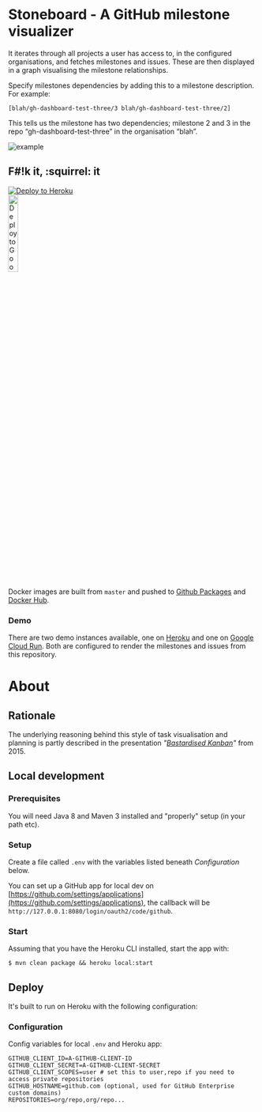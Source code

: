 # Stoneboard - A GitHub milestone visualizer

It iterates through all projects a user has access to, in the configured organisations, and fetches milestones and issues. These are then displayed in a graph visualising the milestone relationships.

Specify milestones dependencies by adding this to a milestone description. For example:

`[blah/gh-dashboard-test-three/3 blah/gh-dashboard-test-three/2]`

This tells us the milestone has two dependencies; milestone 2 and 3 in the repo “gh-dashboard-test-three” in the organisation “blah”.

![example](stoneboard-example.png)

## F#!k it, :squirrel: it

<a href="https://heroku.com/deploy"><img src="https://www.herokucdn.com/deploy/button.svg" alt="Deploy to Heroku"></a>
<br/>
<a href="https://deploy.cloud.run"><img src="https://deploy.cloud.run/button.svg" width="20%" height="auto" alt="Deploy to Google Cloud Run"></a>

Docker images are built from `master` and pushed to [Github Packages](https://github.com/plan3/stoneboard/packages/189650) and [Docker Hub](https://hub.docker.com/r/martengustafson/stoneboard).

### Demo

There are two demo instances available, one on [Heroku](https://stoneboard.herokuapp.com/) and one on [Google Cloud Run](https://stoneboard-jh667k4lfa-lz.a.run.app/).
Both are configured to render the milestones and issues from this repository.

# About

## Rationale

The underlying reasoning behind this style of task visualisation and planning is partly described in the presentation _"[Bastardised Kanban](https://speakerdeck.com/chids/bastardised-kanban)"_ from 2015.

## Local development

### Prerequisites

You will need Java 8 and Maven 3 installed and "properly" setup (in your path etc).

### Setup

Create a file called `.env` with the variables listed beneath _Configuration_ below.

You can set up a GitHub app for local dev on [https://github.com/settings/applications](https://github.com/settings/applications),
the callback will be `http://127.0.0.1:8080/login/oauth2/code/github`.

### Start

Assuming that you have the Heroku CLI installed, start the app with:

    $ mvn clean package && heroku local:start

## Deploy

It's built to run on Heroku with the following configuration:

### Configuration

Config variables for local `.env` and Heroku app:

```
GITHUB_CLIENT_ID=A-GITHUB-CLIENT-ID
GITHUB_CLIENT_SECRET=A-GITHUB-CLIENT-SECRET
GITHUB_CLIENT_SCOPES=user # set this to user,repo if you need to access private repositories
GITHUB_HOSTNAME=github.com (optional, used for GitHub Enterprise custom domains)
REPOSITORIES=org/repo,org/repo...
```
